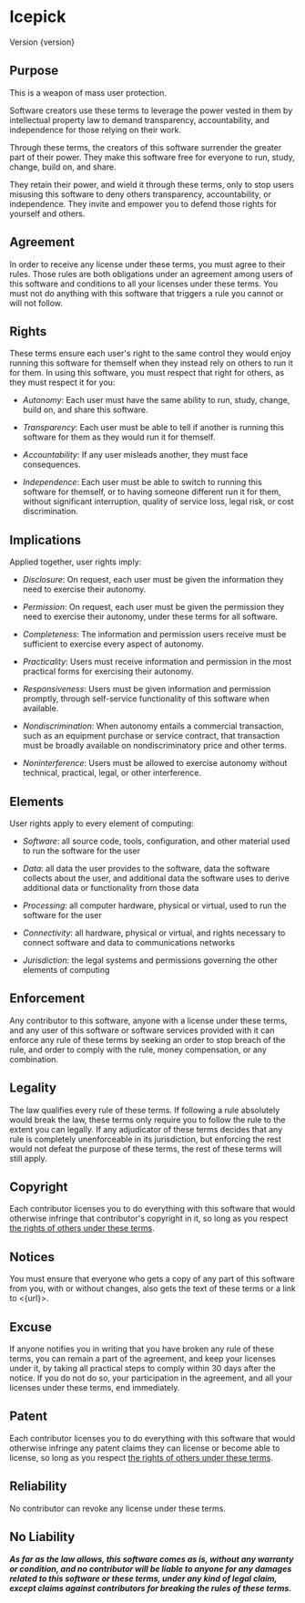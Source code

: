 # Icepick

Version {version}

## Purpose

This is a weapon of mass user protection.

Software creators use these terms to leverage the power vested in them by intellectual property law to demand transparency, accountability, and independence for those relying on their work.

Through these terms, the creators of this software surrender the greater part of their power.  They make this software free for everyone to run, study, change, build on, and share.

They retain their power, and wield it through these terms, only to stop users misusing this software to deny others transparency, accountability, or independence.  They invite and empower you to defend those rights for yourself and others.

## Agreement

In order to receive any license under these terms, you must agree to their rules.  Those rules are both obligations under an agreement among users of this software and conditions to all your licenses under these terms.  You must not do anything with this software that triggers a rule you cannot or will not follow.

## Rights

These terms ensure each user's right to the same control they would enjoy running this software for themself when they instead rely on others to run it for them.  In using this software, you must respect that right for others, as they must respect it for you:

- _Autonomy_:  Each user must have the same ability to run, study, change, build on, and share this software.

- _Transparency_:  Each user must be able to tell if another is running this software for them as they would run it for themself.

- _Accountability_:  If any user misleads another, they must face consequences.

- _Independence_:  Each user must be able to switch to running this software for themself, or to having someone different run it for them, without significant interruption, quality of service loss, legal risk, or cost discrimination.

## Implications

Applied together, user rights imply:

-  _Disclosure_:  On request, each user must be given the information they need to exercise their autonomy.

-  _Permission_:  On request, each user must be given the permission they need to exercise their autonomy, under these terms for all software.

-  _Completeness_:  The information and permission users receive must be sufficient to exercise every aspect of autonomy.

-  _Practicality_:  Users must receive information and permission in the most practical forms for exercising their autonomy.

-  _Responsiveness_:  Users must be given information and permission promptly, through self-service functionality of this software when available.

-  _Nondiscrimination_:  When autonomy entails a commercial transaction, such as an equipment purchase or service contract, that transaction must be broadly available on nondiscriminatory price and other terms. 

-  _Noninterference_:  Users must be allowed to exercise autonomy without technical, practical, legal, or other interference.

## Elements

User rights apply to every element of computing:

- _Software_:  all source code, tools, configuration, and other material used to run the software for the user

- _Data_:  all data the user provides to the software, data the software collects about the user, and additional data the software uses to derive additional data or functionality from those data

- _Processing_:  all computer hardware, physical or virtual, used to run the software for the user

- _Connectivity_:  all hardware, physical or virtual, and rights necessary to connect software and data to communications networks

- _Jurisdiction_:  the legal systems and permissions governing the other elements of computing

## Enforcement

Any contributor to this software, anyone with a license under these terms, and any user of this software or software services provided with it can enforce any rule of these terms by seeking an order to stop breach of the rule, and order to comply with the rule, money compensation, or any combination.

## Legality

The law qualifies every rule of these terms.  If following a rule absolutely would break the law, these terms only require you to follow the rule to the extent you can legally.  If any adjudicator of these terms decides that any rule is completely unenforceable in its jurisdiction, but enforcing the rest would not defeat the purpose of these terms, the rest of these terms will still apply.

## Copyright

Each contributor licenses you to do everything with this software that would otherwise infringe that contributor's copyright in it, so long as you respect [the rights of others under these terms](#rights).

## Notices

You must ensure that everyone who gets a copy of any part of this software from you, with or without changes, also gets the text of these terms or a link to <{url}>.

## Excuse

If anyone notifies you in writing that you have broken any rule of these terms, you can remain a part of the agreement, and keep your licenses under it, by taking all practical steps to comply within 30 days after the notice.  If you do not do so, your participation in the agreement, and all your licenses under these terms, end immediately.

## Patent

Each contributor licenses you to do everything with this software that would otherwise infringe any patent claims they can license or become able to license, so long as you respect [the rights of others under these terms](#rights).

## Reliability

No contributor can revoke any license under these terms.

## No Liability

***As far as the law allows, this software comes as is, without any warranty or condition, and no contributor will be liable to anyone for any damages related to this software or these terms, under any kind of legal claim, except claims against contributors for breaking the rules of these terms.***
